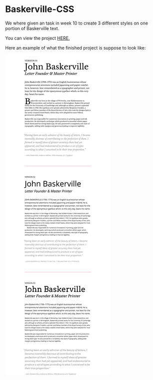 # Baskerville-CSS

We where given an task in week 10 to create 3 different styles on one portion of Baskerville text.

You can view the project
[HERE.](https://github.com/nathanpatton.github.io/Baskerville-CSS/index.html)

Here an example of what the finished project is suppose to look like:


![alt text](make_this_1.png "An example of that it should look like.")
